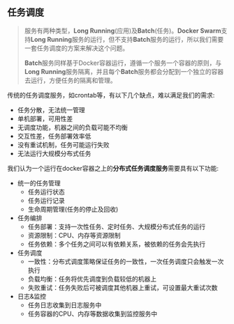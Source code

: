 ## 任务调度

> 服务有两种类型，**Long Running**(应用)及**Batch**(任务)。**Docker Swarm**支持**Long Running**服务的运行，但不支持**Batch**服务的运行，所以我们需要一套任务调度的方案来解决这个问题。
>
> **Batch**服务同样基于Docker容器运行，遵循一个服务一个容器的原则，与**Long Running**服务隔离，并且每个**Batch**服务都会分配到一个独立的容器去运行，方便任务的隔离和管理。

传统的任务调度服务，如crontab等，有以下几个缺点，难以满足我们的需求:

- 任务分散，无法统一管理
- 单机部署，可用性差
- 无调度功能，机器之间的负载可能不均衡
- 交互性差，任务部署效率低
- 没有重试机制，任务可能运行失败
- 无法运行大规模分布式任务

我们认为一个运行在docker容器之上的**分布式任务调度服务**需要具有以下功能:

- 统一的任务管理
  - 任务运行状态
  - 任务运行记录
  - 生命周期管理(任务的停止及回收)
- 任务编排
  - 任务部署：支持一次性任务、定时任务、大规模分布式任务的运行
  - 资源限制：CPU、内存等资源限制
  - 任务依赖：多个任务之间可以有依赖关系，被依赖的任务会先执行
- 任务调度
  - 一致性：分布式调度策略保证任务的一致性，一次任务调度只会触发一次执行
  - 负载均衡：任务将优先调度到负载较低的机器上
  - 失败重试：任务失败后可被调度其他机器上重试，可设置最大重试次数
- 日志&监控
  - 任务日志收集到日志服务中
  - 任务容器的CPU、内存等数据收集到监控服务中
